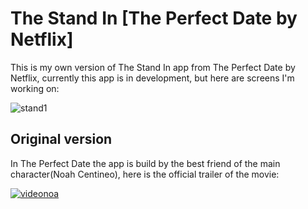 # The Stand In [The Perfect Date by Netflix]

This is my own version of The Stand In app from The Perfect Date by Netflix, currently this app is in development, but here are screens I'm working on:

![stand1](https://user-images.githubusercontent.com/32302890/56466493-9aa37480-63d8-11e9-9d8f-f3cfe836c2d1.png)

## Original version

In The Perfect Date the app is build by the best friend of the main character(Noah Centineo), here is the official trailer of the  movie:

[![videonoa](https://user-images.githubusercontent.com/32302890/56466645-e0147180-63d9-11e9-8685-45799b495c36.png)](https://www.youtube.com/watch?v=Hld-7oBn3Rk)
